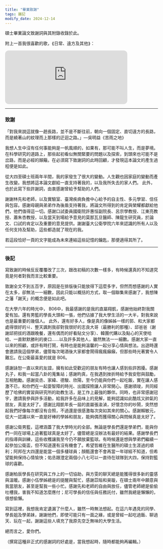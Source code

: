 ```yaml
---
title: "畢業致謝"
tags: 雜記
modify_date: 2024-12-14
---
```


碩士畢業論文致謝詞與其附錄收錄於此。

<!--more-->

附上一首我很喜歡的歌，⟪日常、遠方及其他⟫：
<iframe style="border-radius:12px" src="https://open.spotify.com/embed/track/16RqSiRn7nj76pkbaucCRt?utm_source=generator" width="80%" height="176" frameBorder="0" allowfullscreen="" allow="autoplay; clipboard-write; encrypted-media; fullscreen; picture-in-picture" loading="lazy"></iframe>

---
### 致謝

「對我來說這就像一趟長路，並不是不斷往前，朝向一個固定、直切遠方的長路，而是繞著山的紋理而上那樣的迂迴之路。」—吳明益《苦雨之地》

我想人生中沒有任何事能夠是一帆風順的，如果有，那可能不叫人生，而是夢境。在科學研究的道路上，那些起初看似無關緊要的問題以及探索，到頭來也可能不是岔路，而是必經的顛簸。在必須寫下致謝詞的此時回顧，才發現這本論文的產生過程便是如此。

從大四至碩士班兩年半間，我的家發生了很大的變動。人生觀也因家庭的變動而產生改變。我想將這本論文獻給一直支持著我的，以及我所失去的家人們。 此外，也於此寫下些許謝詞，由衷感謝曾給予幫助的人們。

謝謝林先和老師，以及實驗室、臺灣疾病負擔中心給予的自主性、多元學習、信任與包容。感謝母親與弟弟作為後盾支持著我，將論文所得到的肯定與榮耀都獻給他們，他們值得這一切。感謝口試委員國衛院許惠恒副院長、呂宗學教授、江東亮教授、蕭朱杏教授，以及當天到場給予意見的莫那瓦旦醫師、陳龍生研究員，於論文、口試的肯定以及重要的意見提供。謝謝臺大公衛學院六年來認識的所有人以及任何支持及幫助，這些都造就了現在的我。

若這段恰好一頁的文字能成為未來連結這些記憶的鑰匙，那便適得其所了。

---

### 後記

寫致謝的時候反反覆覆改了三次，跟改初稿的次數一樣多，有時候還真的不知道究竟是何者對我而言比較重要。

致謝全文不到五百字，原因是在排版後只能放得下這麼多字，但然而想感謝的人實在太多，卻無法一一細數，因此只能以概括的方式，取一個聯集來感謝了，我想陳之藩「謝天」的概念便是如此吧。

在大學六年的時光中， B06中，我最感謝的是我的直屬翔凱，感謝他始終對我關愛有加。還有男籃的學長大頭和一張，他們佔據了我大學生活的一大半，對我來說也是最重要的幾個人。
此外，還有好多人，像是真的像姊姊一樣的郭、和大家都處得很好的ㄐ、整天諷刺我卻對我很好的志良大哥（最勝利的那種）、邱爸爸（謝謝邱把拔的酒跟晚餐，還有偶而的好看貼文分享）、韓團代購以及點心的天使哈哈、一直默默勝利的麥口……以及許多其他人，雖然無法一一細數。感謝大家一直以來的照顧，或許有時打鬧，有時也是能夠溫馨的一起分享心情與想法。出遊時還會邀請我這個學弟，儘管每次喝酒後大家都會鬧得瘋瘋癲癲，但那些時光著實令人難忘。在公衛最喜愛的就是 B06。

感謝詠恕一直以來的友誼，擁有如此受歡迎的朋友有時也讓人感到些許困擾。感謝丸子，和我一起當八卦的蒐集站；感謝昀真，在我遇到挫折時給予我安慰與鼓勵，互相勉勵。感謝奕丞、家緯、德駿、欣陽，至今仍能與你們一起吃飯，實在讓人感激不已，和你們在一起耍智障的時光、出國探險讓人非常開心。感謝頎竣，共同經歷了哈佛的實習與研究所的助教生活，是工作上最強的夥伴。同時，也非常感謝冠宇，邀請我參與許多活動，給我許多在品味上的見解，能夠認識如此酷炫又帥氣的朋友，真是太好了。感謝比翔凱年長一屆的直屬張渝湞，好懷念你的吵鬧，突然想起我們好像每次都沒有合照，不過還是很感激每次突如其來的關心。感謝賴敏元，從大一認識以來一直是好棒的學姊和朋友，能夠偶而獲得關心與問候真是太好了。

感謝公衛男籃，這裡涵蓋了我大學時光的全部。無論是學長們還是學弟們，能與你們一同在球場上追著籃球真是太好了，儘管總是沒辦法有最好的結果。感謝學長們的指導與訓練，這些收穫讓我至今仍不願放棄籃球。有時候還是想與學弟們繼續一起參加公衛盃，但不知道還有沒有機會了。希望哲維在生醫所的碩士生涯過的順利；阿邦在大四還是能當一個多棲球員；顏甄還會不會再當一年球經不知道，但希望能夠保持心情愉快；佑丞跟澄定兩個小八七可以一直待在球隊到大四，保持對籃球的喜歡。

感謝柏辰學長在研究與工作上的一切協助，與方雯的聊天總是能獲得很多新的靈感與溫暖。感謝小伍學姊總是的提醒與幫忙，感謝苡晅和昊璇，在碩士兩年中願意與我當朋友，甚至是幫我一些小忙。感謝先和老師的自由與放任，儘管老師總是偷偷吐槽我，害我不知道怎麼應付；尼可學長的信任與任務託付，雖然我總是懶懶的，很想偷懶。

寫到這裡，我想我肯定遺漏了什麼人，雖然一時無法想起。在這六年遇見的同學、學長姐及學弟妹，謝謝他們，即使可能只有一面之緣，或是曾經一起吃過飯、聊過天、玩在一起，謝謝這些人填充了我原先空乏無味的大學生活。

總而言之，愛你們。

（撰寫這種非正式的感謝詞的好處是，當我想起時，隨時都能夠再編輯。）